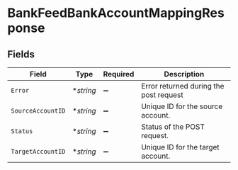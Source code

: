 # BankFeedBankAccountMappingResponse


## Fields

| Field                                  | Type                                   | Required                               | Description                            |
| -------------------------------------- | -------------------------------------- | -------------------------------------- | -------------------------------------- |
| `Error`                                | **string*                              | :heavy_minus_sign:                     | Error returned during the post request |
| `SourceAccountID`                      | **string*                              | :heavy_minus_sign:                     | Unique ID for the source account.      |
| `Status`                               | **string*                              | :heavy_minus_sign:                     | Status of the POST request.            |
| `TargetAccountID`                      | **string*                              | :heavy_minus_sign:                     | Unique ID for the target account.      |